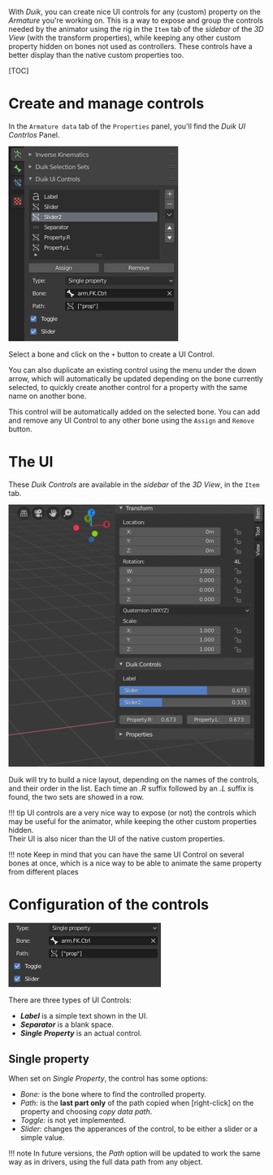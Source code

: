 With *Duik*, you can create nice UI controls for any (custom) property on the *Armature* you're working on.
This is a way to expose and group the controls needed by the animator using the rig in the `Item` tab of the *sidebar* of the *3D View* (with the transform properties), while keeping any other custom property hidden on bones not used as controllers. These controls have a better display than the native custom properties too.

[TOC]

# Create and manage controls

In the `Armature data` tab of the `Properties` panel, you'll find the *Duik UI Contrlos* Panel.

![](img\ui-controls-config.png)

Select a bone and click on the `+` button to create a UI Control.

You can also duplicate an existing control using the menu under the down arrow, which will automatically be updated depending on the bone currently selected, to quickly create another control for a property with the same name on another bone.

This control will be automatically added on the selected bone. You can add and remove any UI Control to any other bone using the `Assign` and `Remove` button.

# The UI

These *Duik Controls* are available in the *sidebar* of the *3D View*, in the `Item` tab.

![](img\ui-controls.png)

Duik will try to build a nice layout, depending on the names of the controls, and their order in the list. Each time an *.R* suffix followed by an *.L* suffix is found, the two sets are showed in a row.

!!! tip
    UI controls are a very nice way to expose (or not) the controls which may be useful for the animator, while keeping the other custom properties hidden.  
    Their UI is also nicer than the UI of the native custom properties.

!!! note
    Keep in mind that you can have the same UI Control on several bones at once, which is a nice way to be able to animate the same property from different places

# Configuration of the controls

![](img\ui-controls-config-details.png)

There are three types of UI Controls:

- __*Label*__ is a simple text shown in the UI.
- __*Separator*__ is a blank space.
- __*Single Property*__ is an actual control.

## Single property

When set on *Single Property*, the control has some options:

- *Bone:* is the bone where to find the controlled property.
- *Path:* is the **last part only** of the path copied when [right-click] on the property and choosing *copy data path*.
- *Toggle:* is not yet implemented.
- *Slider:* changes the apperances of the control, to be either a slider or a simple value.

!!! note
    In future versions, the *Path* option will be updated to work the same way as in drivers, using the full data path from any object.